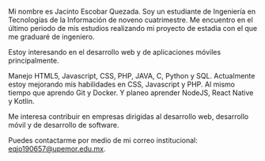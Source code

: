Mi nombre es Jacinto Escobar Quezada. Soy un estudiante de Ingeniería en Tecnologías de la Información de noveno cuatrimestre.
Me encuentro en el último periodo de mis estudios realizando mi proyecto de estadia con el que me graduaré de ingeniero.

Estoy interesando en el desarrollo web y de aplicaciones móviles principalmente.

Manejo HTML5, Javascript, CSS, PHP, JAVA, C, Python y SQL.
Actualmente estoy mejorando mis habilidades en CSS, Javascript y PHP. Al mismo tiempo que aprendo Git y Docker.
Y planeo aprender NodeJS, React Native y Kotlin.

Me interesa contribuir en empresas dirigidas al desarrollo web, desarrollo móvil y de desarrollo de software.

Puedes contactarme por medio de mi correo institucional: eqjo190657@upemor.edu.mx.
